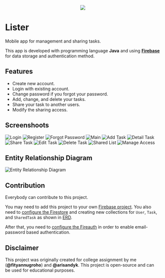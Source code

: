 <div  align="center">
  <img src="assets/lister-logo.jpeg">
</div>

# **Lister**

Mobile app for management and sharing tasks.

This app is developed with programming language **Java** and using [**Firebase**](https://firebase.google.com/docs/android/setup#java) for data storage and authentication method.

## Features
- Create new account.
- Login with existing account.
- Change password if you forgot your password.
- Add, change, and delete your tasks.
- Share your task to another users.
- Modify the sharing access.

## Screenshoots

![Login](screenshoots/1.0-login.jpg)
![Register](screenshoots/2.0-register.jpg)
![Forgot Password](screenshoots/3.0-forgot-password.jpg)
![Main](screenshoots/4.0-main.jpg)
![Add Task](screenshoots/5.0-add-task.jpg)
![Detail Task](screenshoots/6.0-detail-task.jpg)
![Share Task](screenshoots/7.0-share-task.jpg)
![Edit Task](screenshoots/8.0-edit-task.jpg)
![Delete Task](screenshoots/9.0-delete-task.jpg)
![Shared List](screenshoots/10.0-shared-list.jpg)
![Manage Access](screenshoots/11.0-manage-access.jpg)

## Entity Relationship Diagram

![Entity Relationship Diagram](assets/erd-v1.0.0.png)

## Contribution

Everybody can contribute to this project.

You may need to add this project to your own [Firebase project](https://firebase.google.com/docs/android/setup#create-firebase-project). You also need to [configure the Firestore](https://firebase.google.com/docs/firestore/quickstart#java) and creating new collections for `User`, `Task`, and `SharedTask` as shown in [ERD](README.md#entity-relationship-diagram).

After that, you need to [configure the Fireauth](https://firebase.google.com/docs/auth/android/password-auth#before_you_begin) in order to enable email-password based authentication.

## Disclaimer

This project was originally created for college assignment by me (**@fityannugroho**) and **@arisandyk**. This project is open-source and can be used for educational purposes.
